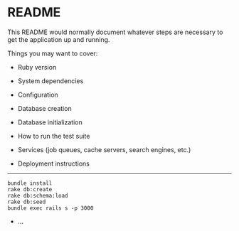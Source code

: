 # README

This README would normally document whatever steps are necessary to get the
application up and running.

Things you may want to cover:

* Ruby version

* System dependencies

* Configuration

* Database creation

* Database initialization

* How to run the test suite

* Services (job queues, cache servers, search engines, etc.)

* Deployment instructions
-----------------

    bundle install
    rake db:create 
    rake db:schema:load
    rake db:seed 
    bundle exec rails s -p 3000
 

* ...
